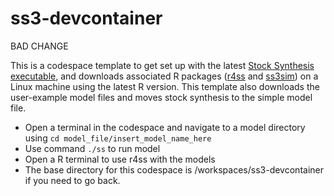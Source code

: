 # ss3-devcontainer

BAD CHANGE

This is a codespace template to get set up with the latest [Stock Synthesis executable](https://github.com/nmfs-stock-synthesis/stock-synthesis/releases/download/v3.30.21/ss_linux), and downloads associated R packages ([r4ss](https://github.com/r4ss/r4ss) and [ss3sim](https://github.com/ss3sim/ss3sim)) on a Linux machine using the latest R version. This template also downloads the user-example model files and moves stock synthesis to the simple model file.

- Open a terminal in the codespace and navigate to a model directory using ```cd model_file/insert_model_name_here```
- Use command `./ss` to run model
- Open a R terminal to use r4ss with the models
- The base directory for this codespace is /workspaces/ss3-devcontainer if you need to go back.
